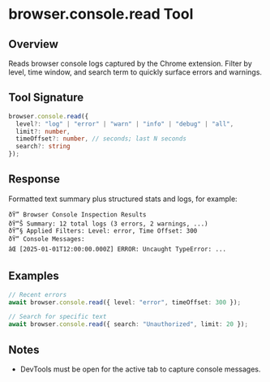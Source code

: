 ﻿# browser.console.read Tool

## Overview

Reads browser console logs captured by the Chrome extension. Filter by level, time window, and search term to quickly surface errors and warnings.

## Tool Signature

```typescript
browser.console.read({
  level?: "log" | "error" | "warn" | "info" | "debug" | "all",
  limit?: number,
  timeOffset?: number, // seconds; last N seconds
  search?: string
});
```

## Response

Formatted text summary plus structured stats and logs, for example:

```
ðŸ” Browser Console Inspection Results
ðŸ“Š Summary: 12 total logs (3 errors, 2 warnings, ...)
ðŸ”§ Applied Filters: Level: error, Time Offset: 300
ðŸ“ Console Messages:
âŒ [2025-01-01T12:00:00.000Z] ERROR: Uncaught TypeError: ...
```

## Examples

```typescript
// Recent errors
await browser.console.read({ level: "error", timeOffset: 300 });

// Search for specific text
await browser.console.read({ search: "Unauthorized", limit: 20 });
```

## Notes

- DevTools must be open for the active tab to capture console messages.
